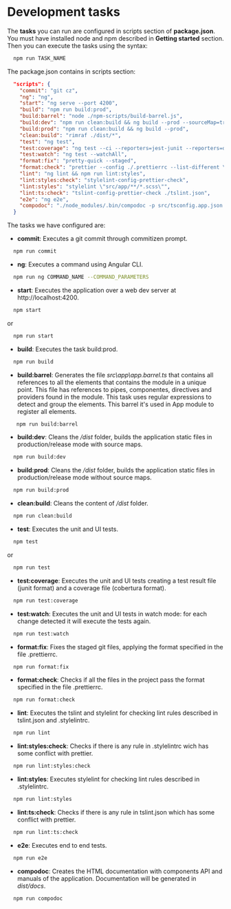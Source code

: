 # Development tasks

The **tasks** you can run are configured in scripts section of **package.json**. You must have installed node and npm described in **Getting started** section. Then you can execute the tasks using the syntax:

```bash
  npm run TASK_NAME
```

The package.json contains in scripts section:

```json
  "scripts": {
    "commit": "git cz",
    "ng": "ng",
    "start": "ng serve --port 4200",
    "build": "npm run build:prod",
    "build:barrel": "node ./npm-scripts/build-barrel.js",
    "build:dev": "npm run clean:build && ng build --prod --sourceMap=true",
    "build:prod": "npm run clean:build && ng build --prod",
    "clean:build": "rimraf ./dist/*",
    "test": "ng test",
    "test:coverage": "ng test --ci --reporters=jest-junit --reporters=default --coverage --coverageReporters=cobertura",
    "test:watch": "ng test --watchAll",
    "format:fix": "pretty-quick --staged",
    "format:check": "prettier --config ./.prettierrc --list-different \"src/{app,environments,assets}/**/*{.ts,.js,.json,.css,.scss}\"",
    "lint": "ng lint && npm run lint:styles",
    "lint:styles:check": "stylelint-config-prettier-check",
    "lint:styles": "stylelint \"src/app/**/*.scss\"",
    "lint:ts:check": "tslint-config-prettier-check ./tslint.json",
    "e2e": "ng e2e",
    "compodoc": "./node_modules/.bin/compodoc -p src/tsconfig.app.json -d ./dist/docs --includes ./docs"
  }
```

The tasks we have configured are:

- **commit**: Executes a git commit through commitizen prompt.

```bash
  npm run commit
```

- **ng**: Executes a command using Angular CLI.

```bash
  npm run ng COMMAND_NAME --COMMAND_PARAMETERS
```

- **start**: Executes the application over a web dev server at http://localhost:4200.

```bash
  npm start
```

or

```bash
  npm run start
```

- **build**: Executes the task build:prod.

```bash
  npm run build
```

- **build:barrel**: Generates the file _src\app\app.barrel.ts_ that contains all references to all the elements that contains the module in a unique point. This file has references to pipes, componentes, directives and providers found in the module. This task uses regular expressions to detect and group the elements. This barrel it's used in App module to register all elements.

```bash
   npm run build:barrel
```

- **build:dev**: Cleans the _/dist_ folder, builds the application static files in production/release mode with source maps.

```bash
  npm run build:dev
```

- **build:prod**: Cleans the _/dist_ folder, builds the application static files in production/release mode without source maps.

```bash
  npm run build:prod
```

- **clean:build**: Cleans the content of _/dist_ folder.

```bash
  npm run clean:build
```

- **test**: Executes the unit and UI tests.

```bash
  npm test
```

or

```bash
  npm run test
```

- **test:coverage**: Executes the unit and UI tests creating a test result file (junit format) and a coverage file (cobertura format).

```bash
  npm run test:coverage
```

- **test:watch**: Executes the unit and UI tests in watch mode: for each change detected it will execute the tests again.

```bash
  npm run test:watch
```

- **format:fix**: Fixes the staged git files, applying the format specified in the file .prettierrc.

```bash
  npm run format:fix
```

- **format:check**: Checks if all the files in the project pass the format specified in the file .prettierrc.

```bash
  npm run format:check
```

- **lint**: Executes the tslint and stylelint for checking lint rules described in tslint.json and .stylelintrc.

```bash
  npm run lint
```

- **lint:styles:check**: Checks if there is any rule in .stylelintrc wich has some conflict with prettier.

```bash
  npm run lint:styles:check
```

- **lint:styles**: Executes stylelint for checking lint rules described in .stylelintrc.

```bash
  npm run lint:styles
```

- **lint:ts:check**: Checks if there is any rule in tslint.json which has some conflict with prettier.

```bash
  npm run lint:ts:check
```

- **e2e**: Executes end to end tests.

```bash
  npm run e2e
```

- **compodoc**: Creates the HTML documentation with components API and manuals of the application. Documentation will be generated in _dist/docs_.

```bash
  npm run compodoc
```
